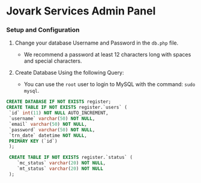 # Jovark Services Admin Panel

### Setup and Configuration

1. Change your database Username and Password in the `db.php` file.

   - We recommend a password at least 12 characters long with spaces and special characters.

2. Create Database Using the following Query:
   - You can use the `root` user to login to MySQL with the command: `sudo mysql`.

```sql
CREATE DATABASE IF NOT EXISTS register;
CREATE TABLE IF NOT EXISTS register.`users` (
 `id` int(11) NOT NULL AUTO_INCREMENT,
 `username` varchar(50) NOT NULL,
 `email` varchar(50) NOT NULL,
 `password` varchar(50) NOT NULL,
 `trn_date` datetime NOT NULL,
 PRIMARY KEY (`id`)
 );

 CREATE TABLE IF NOT EXISTS register.`status` (
    `mc_status` varchar(20) NOT NULL,
    `mt_status` varchar(20) NOT NULL
 );
```
